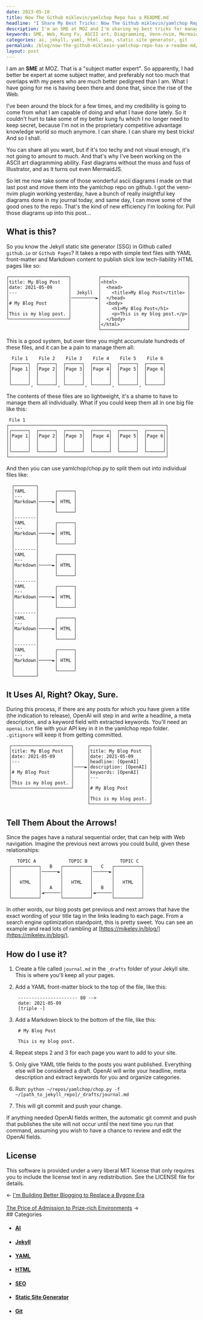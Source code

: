 ```yaml
---
date: 2023-05-10
title: Now The Github miklevin/yamlchop Repo has a README.md
headline: "I Share My Best Tricks: Now The Github miklevin/yamlchop Repo Has a README.md"
description: I'm an SME at MOZ and I'm sharing my best tricks for managing hundreds of lightweight blog posts using the yamlchop repo on Github. I'm using the yamlchop/chop.py tool to split them into individual files and OpenAI to generate headlines, meta descriptions, and keywords. With this system, I'm able to create previous and next arrows with the exact wording of my title tags in the links.
keywords: SME, Web, Kung Fu, ASCII art, Diagramming, Venn-nvim, MermaidJS, Jekyll, Static Site Generator, Github, YAML, Markdown, HTML, OpenAI, SEO, Previous Next Arrows, Rambling, Mikelev.in
categories: ai, jekyll, yaml, html, seo, static site generator, git
permalink: /blog/now-the-github-miklevin-yamlchop-repo-has-a-readme-md/
layout: post
---
```



I am an **SME** at MOZ. That is a "subject matter expert". So apparently, I had
better be expert at some subject matter, and preferably not too much that
overlaps with my peers who are much better pedigreed than I am. What I have
going for me is having been there and done that, since the rise of the Web.

I've been around the block for a few times, and my credibility is going to come
from what I am capable of doing and what I have done lately. So it couldn't
hurt to take some of my better kung fu which I no longer need to keep secret,
because I'm not in the proprietary competitive advantage knowledge world so
much anymore. I can share. I can share my best tricks! And so I shall.

You can share all you want, but if it's too techy and not visual enough, it's
not going to amount to much. And that's why I've been working on the ASCII art
diagramming ability. Fast diagrams without the muss and fuss of Illustrator,
and as it turns out even MermaidJS.

So let me now take some of those wonderful ascii diagrams I made on that last
post and move them into the yamlchop repo on github. I got the venn-nvim plugin
working yesterday, have a bunch of really insightful key diagrams done in my
journal today, and same day, I can move some of the good ones to the repo.
That's the kind of new efficiency I'm looking for. Pull those diagrams up into
this post...

## What is this?

So you know the Jekyll static site generator (SSG) in Github called `github.io`
or `Github Pages`? It takes a repo with simple text files with YAML
front-matter and Markdown content to publish slick low tech-liability HTML
pages like so:

    ┌──────────────────────┐          ┌────────────────────────────────┐
    │title: My Blog Post   │          │<html>                          │
    │date: 2021-05-09      │          │  <head>                        │
    │---                   │  Jekyll  │    <title>My Blog Post</title> │
    │                      │─────────►│  </head>                       │
    │# My Blog Post        │          │  <body>                        │
    │                      │          │    <h1>My Blog Post</h1>       │
    │This is my blog post. │          │    <p>This is my blog post.</p>│
    └──────────────────────┘          │  </body>                       │
                                      │</html>                         │
                                      └────────────────────────────────┘

This is a good system, but over time you might accumulate hundreds of these
files, and it can be a pain to manage them all:

      File 1    File 2    File 3    File 4    File 5    File 6
     ┌──────┐  ┌──────┐  ┌──────┐  ┌──────┐  ┌──────┐  ┌──────┐ 
     │Page 1│  │Page 2│  │Page 3│  │Page 4│  │Page 5│  │Page 6│ 
     │      │  │      │  │      │  │      │  │      │  │      │ 
     │      │  │      │  │      │  │      │  │      │  │      │ 
     └──────┘, └──────┘, └──────┘, └──────┘, └──────┘, └──────┘

The contents of these files are so lightweight, it's a shame to have to manage
them all individually. What if you could keep them all in one big file like
this:

     File 1
    ┌──────────────────────────────────────────────────────────┐
    │┌──────┐  ┌──────┐  ┌──────┐  ┌──────┐  ┌──────┐  ┌──────┐│
    ││Page 1│  │Page 2│  │Page 3│  │Page 4│  │Page 5│  │Page 6││
    ││      │  │      │  │      │  │      │  │      │  │      ││
    ││      │  │      │  │      │  │      │  │      │  │      ││
    │└──────┘  └──────┘  └──────┘  └──────┘  └──────┘  └──────┘│
    └──────────────────────────────────────────────────────────┘

And then you can use yamlchop/chop.py to split them out into individual files
like:

      ┌────────┐
      │YAML    │      ┌──────┐
      │---     │      │      │
      │Markdown│─────►│ HTML │
      │        │      │      │
      │        │      └──────┘
      │--------│ 
      │YAML    │      ┌──────┐  
      │---     │      │      │  
      │Markdown│─────►│ HTML │  
      │        │      │      │ 
      │        │      └──────┘ 
      │--------│
      │YAML    │      ┌──────┐ 
      │---     │      │      │ 
      │Markdown│─────►│ HTML │ 
      │        │      │      │ 
      │        │      └──────┘ 
      │--------│
      │YAML    │      ┌──────┐ 
      │---     │      │      │ 
      │Markdown│─────►│ HTML │ 
      │        │      │      │ 
      │        │      └──────┘ 
      │--------│
      │YAML    │      ┌──────┐ 
      │---     │      │      │ 
      │Markdown│─────►│ HTML │ 
      │        │      │      │ 
      │        │      └──────┘ 
      │--------│
      │YAML    │      ┌──────┐ 
      │---     │      │      │ 
      │Markdown│─────►│ HTML │ 
      │        │      │      │ 
      │        │      └──────┘ 
      └────────┘

## It Uses AI, Right? Okay, Sure.

During this process, if there are any posts for which you have given a title
(the indication to release), OpenAI will step in and write a headline, a meta
description, and a keyword field with extracted keywords. You'll need an
`openai.txt` file with your API key in it in the yamlchop repo folder.
`.gitignore` will keep it from getting committed.
    
     ┌──────────────────────┐     ┌──────────────────────┐
     │title: My Blog Post   │     │title: My Blog Post   │
     │date: 2021-05-09      │     │date: 2021-05-09      │
     │---                   │     │headline: [OpenAI]    │
     │                      │────►│description: [OpenAI] │
     │# My Blog Post        │     │keywords: [OpenAI]    │
     │                      │     │---                   │
     │This is my blog post. │     │                      │
     └──────────────────────┘     │# My Blog Post        │
                                  │                      │
                                  │This is my blog post. │
                                  └──────────────────────┘
    
## Tell Them About the Arrows!

Since the pages have a natural sequential order, that can help with Web
navigation. Imagine the previous next arrows you could build, given these
relationships:

        TOPIC A            TOPIC B            TOPIC C    
     ┌──────────┐   B   ┌──────────┐   C   ┌──────────┐ 
     │          │──────►│          │──────►│          │ 
     │          │       │          │       │          │ 
     │   HTML   │       │   HTML   │       │   HTML   │ 
     │          │   A   │          │   B   │          │ 
     │          │◄──────│          │◄──────│          │ 
     └──────────┘       └──────────┘       └──────────┘ 

In other words, our blog posts get previous and next arrows that have the exact
wording of your title tag in the links leading to each page. From a search
engine optimization standpoint, this is pretty sweet. You can see an example
and read lots of rambling at
[https://mikelev.in/blog/](https://mikelev.in/blog/).

## How do I use it?

1. Create a file called `journal.md` in the `_drafts` folder of your Jekyll
   site. This is where you'll keep all your pages.

2. Add a YAML front-matter block to the top of the file, like this:

        ---------------------- 80 -->
        date: 2021-05-09
        [triple -]

3. Add a Markdown block to the bottom of the file, like this:

        # My Blog Post

        This is my blog post.

4. Repeat steps 2 and 3 for each page you want to add to your site.

5. Only give YAML title fields to the posts you want published. Everything
   else will be considered a draft. OpenAI will write your headline, meta
   description and extract keywords for you and organize categories.

6. Run: `python ~/repos/yamlchop/chop.py -f ~/[path_to_jekyll_repo]/_drafts/journal.md`

7. This will git commit and push your change.

If anything needed OpenAI fields written, the automatic git commit and push
that publishes the site will not occur until the next time you run that
command, assuming you wish to have a chance to review and edit the OpenAI
fields.

## License

This software is provided under a very liberal MIT license that only requires
you to include the license text in any redistribution. See the LICENSE file for
details.

<div class="arrow-links"><div class="post-nav-prev"><span class="arrow">&larr;&nbsp;</span><a href="/blog/i-m-building-better-blogging-to-replace-a-bygone-era/">I'm Building Better Blogging to Replace a Bygone Era</a></div> &nbsp; <div class="post-nav-next"><a href="/blog/the-price-of-admission-to-prize-rich-environments/">The Price of Admission to Prize-rich Environments</a><span class="arrow">&nbsp;&rarr;</span></div></div>
## Categories

<ul>
<li><h4><a href='/ai/'>AI</a></h4></li>
<li><h4><a href='/jekyll/'>Jekyll</a></h4></li>
<li><h4><a href='/yaml/'>YAML</a></h4></li>
<li><h4><a href='/html/'>HTML</a></h4></li>
<li><h4><a href='/seo/'>SEO</a></h4></li>
<li><h4><a href='/static-site-generator/'>Static Site Generator</a></h4></li>
<li><h4><a href='/git/'>Git</a></h4></li></ul>